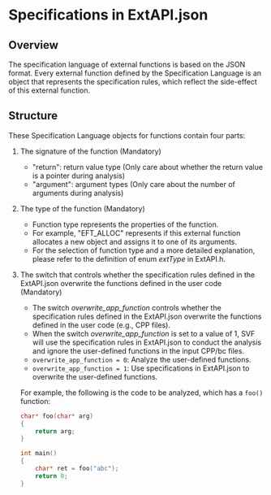 # Specifications in ExtAPI.json

## Overview
The specification language of external functions is based on the JSON format. Every external function defined by the Specification Language is an object that represents the specification rules, which reflect the side-effect of this external function. 

## Structure
These Specification Language objects for functions contain four parts:

1. The signature of the function (Mandatory)
   - "return": return value type (Only care about whether the return value is a pointer during analysis)
   - "argument": argument types (Only care about the number of arguments during analysis)

2. The type of the function (Mandatory)
   - Function type represents the properties of the function.
   - For example, "EFT_ALLOC" represents if this external function allocates a new object and assigns it to one of its arguments.
   - For the selection of function type and a more detailed explanation, please refer to the definition of enum *extType* in ExtAPI.h.

3. The switch that controls whether the specification rules defined in the ExtAPI.json overwrite the functions defined in the user code (Mandatory)
   - The switch *overwrite_app_function* controls whether the specification rules defined in the ExtAPI.json overwrite the functions defined in the user code (e.g., CPP files).
   - When the switch *overwrite_app_function* is set to a value of 1, SVF will use the specification rules in ExtAPI.json to conduct the analysis and ignore the user-defined functions in the input CPP/bc files.
   - `overwrite_app_function = 0`: Analyze the user-defined functions.
   - `overwrite_app_function = 1`: Use specifications in ExtAPI.json to overwrite the user-defined functions.

   For example, the following is the code to be analyzed, which has a `foo()` function:

   ```c
   char* foo(char* arg)
   {
       return arg;
   }

   int main()
   {
       char* ret = foo("abc");
       return 0;
   }
